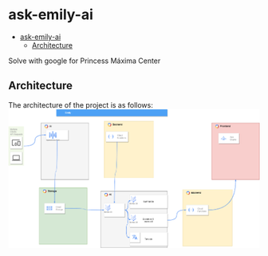 # ask-emily-ai

- [ask-emily-ai](#ask-emily-ai)
  - [Architecture](#architecture)

Solve with google for Princess Máxima Center

## Architecture

The architecture of the project is as follows:
![docs/architecture.png](docs/architecture.png)
